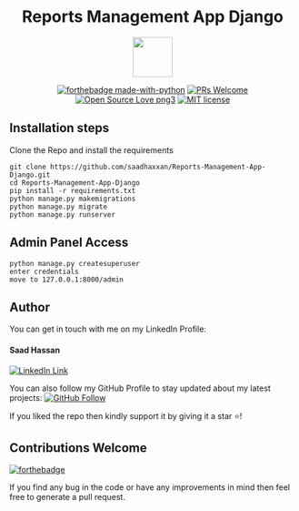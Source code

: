 <div align="center">
<h1>Reports Management App Django</h1>

<img src="https://www.djangoproject.com/m/img/logos/django-logo-negative.png" height='70'>

[![forthebadge made-with-python](http://ForTheBadge.com/images/badges/made-with-python.svg)](https://www.python.org/)
[![PRs Welcome](https://img.shields.io/badge/PRs-welcome-brightgreen.svg?style=flat-square)](http://makeapullrequest.com)
[![Open Source Love png3](https://badges.frapsoft.com/os/v3/open-source.png?v=103)](https://github.com/ellerbrock/open-source-badges/)
[![MIT license](https://img.shields.io/badge/License-MIT-blue.svg)](https://lbesson.mit-license.org/)
</div>

## Installation steps

Clone the Repo and install the requirements

```
git clone https://github.com/saadhaxxan/Reports-Management-App-Django.git
cd Reports-Management-App-Django
pip install -r requirements.txt
python manage.py makemigrations
python manage.py migrate
python manage.py runserver
```

## Admin Panel Access
```
python manage.py createsuperuser
enter credentials
move to 127.0.0.1:8000/admin
```

## Author
You can get in touch with me on my LinkedIn Profile:

#### Saad Hassan
[![LinkedIn Link](https://img.shields.io/badge/Connect-saadhaxxan-blue.svg?logo=linkedin&longCache=true&style=social&label=Connect
)](https://www.linkedin.com/in/saadhaxxan)

You can also follow my GitHub Profile to stay updated about my latest projects: [![GitHub Follow](https://img.shields.io/badge/Connect-saadhaxxan-blue.svg?logo=Github&longCache=true&style=social&label=Follow)](https://github.com/saadhaxxan)

If you liked the repo then kindly support it by giving it a star ⭐!

## Contributions Welcome
[![forthebadge](https://forthebadge.com/images/badges/built-with-love.svg)](#)

If you find any bug in the code or have any improvements in mind then feel free to generate a pull request.
